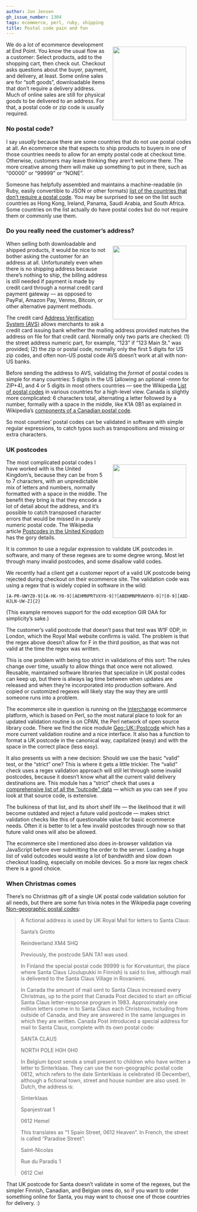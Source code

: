```yaml
---
author: Jon Jensen
gh_issue_number: 1304
tags: ecommerce, perl, ruby, shipping
title: Postal code pain and fun
---
```




<img align="right" src="/blog/2017/05/10/postal-code-pain-and-fun/image-0.jpeg" style="margin: 1em" width="200"/>We do a lot of ecommerce development at End Point. You know the usual flow as a customer: Select products, add to the shopping cart, then check out. Checkout asks questions about the buyer, payment, and delivery, at least. Some online sales are for “soft goods”, downloadable items that don’t require a delivery address. Much of online sales are still for physical goods to be delivered to an address. For that, a postal code or zip code is usually required.

### No postal code?

I say *usually* because there are some countries that do not use postal codes at all. An ecommerce site that expects to ship products to buyers in one of those countries needs to allow for an empty postal code at checkout time. Otherwise, customers may leave thinking they aren’t welcome there. The more creative among them will make up something to put in there, such as “00000” or “99999” or “NONE”.

Someone has helpfully assembled and maintains a machine-readable (in Ruby, easily convertible to JSON or other formats) [list of the countries that don’t require a postal code](https://gist.github.com/kennwilson/3902548). You may be surprised to see on the list such countries as Hong Kong, Ireland, Panama, Saudi Arabia, and South Africa. Some countries on the list actually do have postal codes but do not require them or commonly use them.

### Do you really need the customer’s address?

<img align="right" src="/blog/2017/05/10/postal-code-pain-and-fun/image-1.jpeg" style="margin: 1em" width="200"/>When selling both downloadable and shipped products, it would be nice to not bother asking the customer for an address at all. Unfortunately even when there is no shipping address because there’s nothing to ship, the billing address is still needed if payment is made by credit card through a normal credit card payment gateway — as opposed to PayPal, Amazon Pay, Venmo, Bitcoin, or other alternative payment methods.

The credit card [Address Verification System (AVS)](https://en.wikipedia.org/wiki/Address_Verification_System) allows merchants to ask a credit card issuing bank whether the mailing address provided matches the address on file for that credit card. Normally only two parts are checked: (1) the street address numeric part, for example, “123” if “123 Main St.” was provided; (2) the zip or postal code, normally only the first 5 digits for US zip codes, and often non-US postal code AVS doesn’t work at all with non-US banks.

Before sending the address to AVS, validating the *format* of postal codes is simple for many countries: 5 digits in the US (allowing an optional *-nnnn* for ZIP+4), and 4 or 5 digits in most others countries — see the Wikipedia [List of postal codes](https://en.wikipedia.org/wiki/List_of_postal_codes) in various countries for a high-level view. Canada is slightly more complicated: 6 characters total, alternating a letter followed by a number, formally with a space in the middle, like K1A 0B1 as explained in Wikipedia’s [components of a Canadian postal code](https://en.wikipedia.org/wiki/Postal_codes_in_Canada#Components_of_a_postal_code).

So most countries’ postal codes can be validated in software with simple regular expressions, to catch typos such as transpositions and missing or extra characters.

### UK postcodes

<img align="right" src="/blog/2017/05/10/postal-code-pain-and-fun/image-2.jpeg" style="margin: 1em" width="200"/>The most complicated postal codes I have worked with is the United Kingdom’s, because they can be from 5 to 7 characters, with an unpredictable mix of letters and numbers, normally formatted with a space in the middle. The benefit they bring is that they encode a lot of detail about the address, and it’s possible to catch transposed character errors that would be missed in a purely numeric postal code. The Wikipedia article [Postcodes in the United Kingdom](https://en.wikipedia.org/wiki/Postcodes_in_the_United_Kingdom) has the gory details.

It is common to use a regular expression to validate UK postcodes in software, and many of these regexes are to some degree wrong. Most let through many invalid postcodes, and some disallow valid codes.

We recently had a client get a customer report of a valid UK postcode being rejected during checkout on their ecommerce site. The validation code was using a regex that is widely copied in software in the wild:

```nohighlight
[A-PR-UWYZ0-9][A-HK-Y0-9][AEHMNPRTVXY0-9]?[ABEHMNPRVWXY0-9]?[0-9][ABD-HJLN-UW-Z]{2}
```

(This example removes support for the odd exception GIR 0AA for simplicity’s sake.)

The customer’s valid postcode that doesn’t pass that test was W1F 0DP, in London, which the Royal Mail website confirms is valid. The problem is that the regex above doesn’t allow for F in the third position, as that was not valid at the time the regex was written.

This is one problem with being too strict in validations of this sort: The rules change over time, usually to allow things that once were not allowed. Reusable, maintained software libraries that specialize in UK postal codes can keep up, but there is always lag time between when updates are released and when they’re incorporated into production software. And copied or customized regexes will likely stay the way they are until someone runs into a problem.

The ecommerce site in question is running on the [Interchange](http://www.icdevgroup.org/) ecommerce platform, which is based on Perl, so the most natural place to look for an updated validation routine is on CPAN, the Perl network of open source library code. There we find the nice module [Geo::UK::Postcode](https://metacpan.org/pod/Geo::UK::Postcode) which has a more current validation routine and a nice interface. It also has a function to format a UK postcode in the canonical way, capitalized (easy) and with the space in the correct place (less easy).

It also presents us with a new decision: Should we use the basic “valid” test, or the “strict” one? This is where it gets a little trickier. The “valid” check uses a regex validation approach will still let through some invalid postcodes, because it doesn’t know what all the current valid delivery destinations are. This module has a “strict” check that uses a [comprehensive list of all the “outcode” data](https://github.com/mjemmeson/Geo-UK-Postcode-Regex/blob/master/lib/Geo/UK/Postcode/Regex.pm#L664-L3652) — which as you can see if you look at that source code, is extensive.

The bulkiness of that list, and its short shelf life — the likelihood that it will become outdated and reject a future valid postcode — makes strict validation checks like this of questionable value for basic ecommerce needs. Often it is better to let a few invalid postcodes through now so that future valid ones will also be allowed.

The ecommerce site I mentioned also does in-browser validation via JavaScript before ever submitting the order to the server. Loading a huge list of valid outcodes would waste a lot of bandwidth and slow down checkout loading, especially on mobile devices. So a more lax regex check there is a good choice.

### When Christmas comes

There’s no Christmas gift of a single UK postal code validation solution for all needs, but there are some fun trivia notes in the Wikipedia page covering [Non-geographic postal codes](https://en.wikipedia.org/wiki/Postal_code#Non-geographic_codes):

> 
> 
> 
> 
> A fictional address is used by UK Royal Mail for letters to Santa Claus:
> 
> 
> 
> 
> 
> Santa’s Grotto
> 
> Reindeerland XM4 5HQ
> 
> 
> 
> 
> 
> 
> Previously, the postcode SAN TA1 was used.
> 
> 
> 
> 
> 
> In Finland the special postal code 99999 is for Korvatunturi, the place where Santa Claus (Joulupukki in Finnish) is said to live, although mail is delivered to the Santa Claus Village in Rovaniemi.
> 
> 
> 
> 
> 
> In Canada the amount of mail sent to Santa Claus increased every Christmas, up to the point that Canada Post decided to start an official Santa Claus letter-response program in 1983. Approximately one million letters come in to Santa Claus each Christmas, including from outside of Canada, and they are answered in the same languages in which they are written. Canada Post introduced a special address for mail to Santa Claus, complete with its own postal code:
> 
> 
> 
> 
> 
> SANTA CLAUS
> 
> NORTH POLE  H0H 0H0
> 
> 
> 
> 
> 
> 
> In Belgium bpost sends a small present to children who have written a letter to Sinterklaas. They can use the non-geographic postal code 0612, which refers to the date Sinterklaas is celebrated (6 December), although a fictional town, street and house number are also used. In Dutch, the address is:
> 
> 
> 
> 
> 
> Sinterklaas
> 
> Spanjestraat 1
> 
> 0612 Hemel
> 
> 
> 
> 
> 
> 
> This translates as “1 Spain Street, 0612 Heaven”. In French, the street is called “Paradise Street”:
> 
> 
> 
> 
> 
> Saint-Nicolas
> 
> Rue du Paradis 1
> 
> 0612 Ciel
> 
> 
> 
> 
> 

That UK postcode for Santa doesn’t validate in some of the regexes, but the simpler Finnish, Canadian, and Belgian ones do, so if you want to order something online for Santa, you may want to choose one of those countries for delivery. :)


